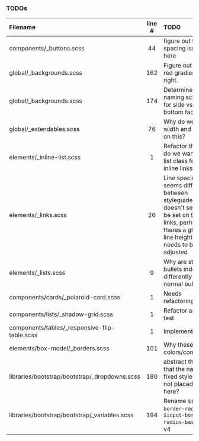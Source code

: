 ### TODOs
| Filename | line # | TODO
|:------|:------:|:------
| components/_buttons.scss | 44 | figure out the spacing issues here
| global/_backgrounds.scss | 162 | Figure out which red gradient is right.
| global/_backgrounds.scss | 174 | Determine naming scheme for side vs top bottom fades
| global/_extendables.scss | 76 | Why do we set width and height on this?
| elements/_inline-list.scss | 1 | Refactor this -- do  we want a list class for inline links?
| elements/_links.scss | 26 | Line spacing seems different between styleguides -- doesn't seem to be set on these links, perhaps theres a global line height that needs to be adjusted
| elements/_lists.scss | 9 | Why are star bullets indented differently than normal bullets?
| components/cards/_polaroid-card.scss | 1 | Needs refactoring
| components/lists/_shadow-grid.scss | 1 | Refactor and test
| components/tables/_responsive-flip-table.scss | 1 | Implement.
| elements/box-model/_borders.scss | 101 | Why these colors/combo's?
| libraries/bootstrap/bootstrap/_dropdowns.scss | 180 | abstract this so that the navbar fixed styles are not placed here?
| libraries/bootstrap/bootstrap/_variables.scss | 194 | Rename `$input-border-radius` to `$input-border-radius-base` in v4